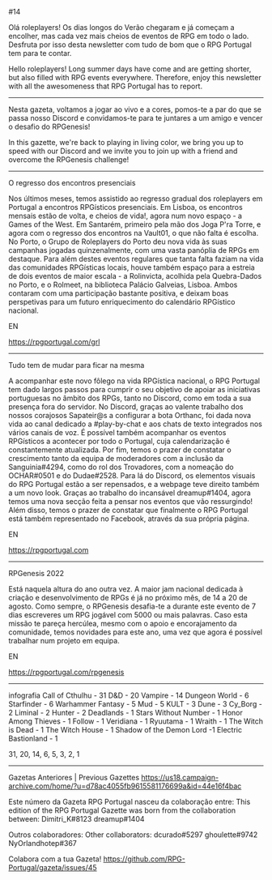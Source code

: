 #14

Olá roleplayers! Os dias longos do Verão chegaram e já começam a encolher, mas cada vez mais cheios de eventos de RPG em todo o lado. Desfruta por isso desta newsletter com tudo de bom que o RPG Portugal tem para te contar.


Hello roleplayers! Long summer days have come and are getting shorter, but also filled with RPG events everywhere. Therefore, enjoy this newsletter with all the awesomeness that RPG Portugal has to report. 

---

Nesta gazeta, voltamos a jogar ao vivo e a cores, pomos-te a par do que se passa nosso Discord e convidamos-te para te juntares a um amigo e vencer o desafio do RPGenesis! 

In this gazette, we're back to playing in living color, we bring you up to speed with our Discord and we invite  you to join up with a friend and overcome the RPGenesis challenge!  

---

O regresso dos encontros presenciais

Nos últimos meses, temos assistido ao regresso gradual dos roleplayers em Portugal a encontros RPGísticos presenciais. Em Lisboa, os encontros mensais estão de volta, e cheios de vida!, agora num novo espaço - a Games of the West. Em Santarém, primeiro pela mão dos Joga P'ra Torre, e agora com o regresso dos encontros na Vault01, o que não falta é escolha. No Porto, o Grupo de Roleplayers do Porto deu nova vida às suas campanhas jogadas quinzenalmente, com uma vasta panóplia de RPGs em destaque.
Para além destes eventos regulares que tanta falta faziam na vida das comunidades RPGísticas locais, houve também espaço para a estreia de dois eventos de maior escala - a Rolinvicta, acolhida pela Quebra-Dados no Porto, e o Rolmeet, na biblioteca Palácio Galveias, Lisboa. Ambos contaram com uma participação bastante positiva, e deixam boas perspetivas para um futuro enriquecimento do calendário RPGístico nacional.

EN

https://rpgportugal.com/grl

---

Tudo tem de mudar para ficar na mesma

A acompanhar este novo fôlego na vida RPGística nacional, o RPG Portugal tem dado largos passos para cumprir o seu objetivo de apoiar as iniciativas portuguesas no âmbito dos RPGs, tanto no Discord, como em toda a sua presença fora do servidor.
No Discord, graças ao valente trabalho dos nossos corajosos Sapateir@s a configurar a bota Orthanc, foi dada nova vida ao canal dedicado a #play-by-chat e aos chats de texto integrados nos vários canais de voz. É possível também acompanhar os eventos RPGísticos a acontecer por todo o Portugal, cuja calendarização é constantemente atualizada. Por fim, temos o prazer de constatar o crescimento tanto da equipa de moderadores com a inclusão da Sanguinia#4294, como do rol dos Trovadores, com a nomeação do OCHAR#0501 e do Dudae#2528.
Para lá do Discord, os elementos visuais do RPG Portugal estão a ser repensados, e a webpage teve direito também a um novo look. Graças ao trabalho do incansável dreamup#1404, agora temos uma nova secção feita a pensar nos eventos que vão ressurgindo! Além disso, temos o prazer de constatar que finalmente o RPG Portugal está também representado no Facebook, através da sua própria página.

EN

https://rpgportugal.com

---

RPGenesis 2022

Está naquela altura do ano outra vez. A maior jam nacional dedicada à criação e desenvolvimento de RPGs é já no próximo mês, de 14 a 20 de agosto. Como sempre, o RPGenesis desafia-te a durante este evento de 7 dias escreveres um RPG jogável com 5000 ou mais palavras. Caso esta missão te pareça hercúlea, mesmo com o apoio e encorajamento da comunidade, temos novidades para este ano, uma vez que agora é possível trabalhar num projeto em equipa.

EN


https://rpgportugal.com/rpgenesis

---

infografia
Call of Cthulhu - 31
D&D - 20
Vampire - 14
Dungeon World - 6
Starfinder - 6
Warhammer Fantasy - 5
Mud - 5
KULT - 3
Dune - 3
Cy_Borg - 2
Liminal - 2
Hunter - 2
Deadlands - 1 
Stars Without Number - 1
Honor Among Thieves - 1
Follow - 1
Veridiana - 1
Ryuutama - 1
Wraith - 1
The Witch is Dead - 1 
The Witch House - 1 
Shadow of the Demon Lord -1
Electric Bastionland - 1

31, 
20, 
14, 
6, 5, 
3, 2, 
1

---


Gazetas Anteriores | Previous Gazettes
https://us18.campaign-archive.com/home/?u=d78ac4055fb9615581176699a&id=44e16f4bac


Este número da Gazeta RPG Portugal nasceu da colaboração entre:
This edition of the RPG Portugal Gazette was born from the collaboration between:
Dimitri_K#8123
dreamup#1404

Outros colaboradores:
Other collaborators:
dcurado#5297
ghoulette#9742
NyOrlandhotep#367

Colabora com a tua Gazeta!
https://github.com/RPG-Portugal/gazeta/issues/45

